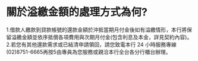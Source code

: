 # 關於溢繳金額的處理方式為何?

1.借款人繳款到貸款帳號的還款金額於沖抵當期月付金後如有溢繳情形，本行將保留溢繳金額並依序抵償各項費用與次期月付金(包含利息及本金，詳見契約內容)。   
2.若您有其他還款需求或已結清申請領回，請您致電本行 24 小時服務專線(02)8751-6665再按5由專員為您服務或親洽本行全台各分行櫃台辦理。
